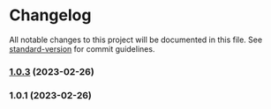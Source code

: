 # Changelog

All notable changes to this project will be documented in this file. See [standard-version](https://github.com/conventional-changelog/standard-version) for commit guidelines.

### [1.0.3](https://github.com/iojuedioe9rd/cats-logger/compare/v1.0.1...v1.0.3) (2023-02-26)

### 1.0.1 (2023-02-26)
